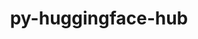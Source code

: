 ---
title: "py-huggingface-hub"
layout: cache
categories: [package, v0.20.1]
meta: {"versions": ["0.10.1"], "compilers": ["gcc@=11.3.0"], "oss": ["ubuntu22.04"], "platforms": ["linux"], "targets": ["x86_64_v3"], "stacks": ["ml-linux-x86_64-cpu", "ml-linux-x86_64-cuda", "ml-linux-x86_64-rocm", "root"], "num_specs": 1, "num_specs_by_stack": {"ml-linux-x86_64-rocm": 1, "root": 1, "ml-linux-x86_64-cuda": 1, "ml-linux-x86_64-cpu": 1}}
spec_details: [{"hash": "ej6uhys7p5mnmqkjh3hppsqy3dgn7sft", "compiler": "gcc@=11.3.0", "versions": ["0.10.1"], "os": "ubuntu22.04", "platform": "linux", "target": "x86_64_v3", "variants": ["build_system=python_pip"], "stacks": ["ml-linux-x86_64-rocm", "root", "ml-linux-x86_64-cuda", "ml-linux-x86_64-cpu"], "size": "-", "tarball": "https://binaries.spack.io/v0.20.1/build_cache/linux-ubuntu22.04-x86_64_v3/gcc-11.3.0/py-huggingface-hub-0.10.1/linux-ubuntu22.04-x86_64_v3-gcc-11.3.0-py-huggingface-hub-0.10.1-ej6uhys7p5mnmqkjh3hppsqy3dgn7sft.spack"}]
---